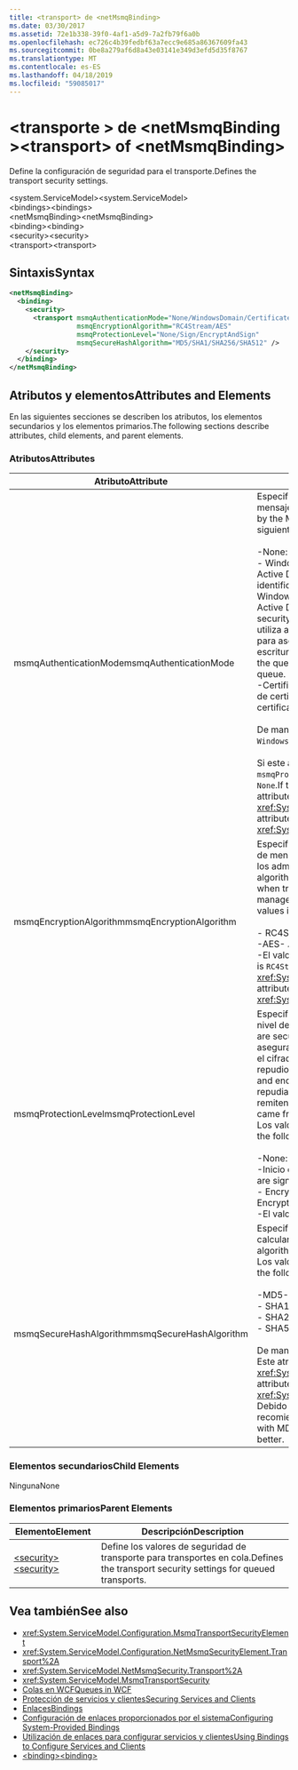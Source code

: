 ```yaml
---
title: <transport> de <netMsmqBinding>
ms.date: 03/30/2017
ms.assetid: 72e1b338-39f0-4af1-a5d9-7a2fb79f6a0b
ms.openlocfilehash: ec726c4b39fedbf63a7ecc9e685a86367609fa43
ms.sourcegitcommit: 0be8a279af6d8a43e03141e349d3efd5d35f8767
ms.translationtype: MT
ms.contentlocale: es-ES
ms.lasthandoff: 04/18/2019
ms.locfileid: "59085017"
---
```

# <a name="transport-of-netmsmqbinding"></a><span data-ttu-id="24ebe-102">\<transporte > de \<netMsmqBinding ></span><span class="sxs-lookup"><span data-stu-id="24ebe-102">\<transport> of \<netMsmqBinding></span></span>
<span data-ttu-id="24ebe-103">Define la configuración de seguridad para el transporte.</span><span class="sxs-lookup"><span data-stu-id="24ebe-103">Defines the transport security settings.</span></span>  
  
 <span data-ttu-id="24ebe-104">\<system.ServiceModel></span><span class="sxs-lookup"><span data-stu-id="24ebe-104">\<system.ServiceModel></span></span>  
<span data-ttu-id="24ebe-105">\<bindings></span><span class="sxs-lookup"><span data-stu-id="24ebe-105">\<bindings></span></span>  
<span data-ttu-id="24ebe-106">\<netMsmqBinding></span><span class="sxs-lookup"><span data-stu-id="24ebe-106">\<netMsmqBinding></span></span>  
<span data-ttu-id="24ebe-107">\<binding></span><span class="sxs-lookup"><span data-stu-id="24ebe-107">\<binding></span></span>  
<span data-ttu-id="24ebe-108">\<security></span><span class="sxs-lookup"><span data-stu-id="24ebe-108">\<security></span></span>  
<span data-ttu-id="24ebe-109">\<transport></span><span class="sxs-lookup"><span data-stu-id="24ebe-109">\<transport></span></span>  
  
## <a name="syntax"></a><span data-ttu-id="24ebe-110">Sintaxis</span><span class="sxs-lookup"><span data-stu-id="24ebe-110">Syntax</span></span>  
  
```xml  
<netMsmqBinding>
  <binding>
    <security>
      <transport msmqAuthenticationMode="None/WindowsDomain/Certificate"
                 msmqEncryptionAlgorithm="RC4Stream/AES"
                 msmqProtectionLevel="None/Sign/EncryptAndSign"
                 msmqSecureHashAlgorithm="MD5/SHA1/SHA256/SHA512" />
    </security>
  </binding>
</netMsmqBinding>
```  
  
## <a name="attributes-and-elements"></a><span data-ttu-id="24ebe-111">Atributos y elementos</span><span class="sxs-lookup"><span data-stu-id="24ebe-111">Attributes and Elements</span></span>  
 <span data-ttu-id="24ebe-112">En las siguientes secciones se describen los atributos, los elementos secundarios y los elementos primarios.</span><span class="sxs-lookup"><span data-stu-id="24ebe-112">The following sections describe attributes, child elements, and parent elements.</span></span>  
  
### <a name="attributes"></a><span data-ttu-id="24ebe-113">Atributos</span><span class="sxs-lookup"><span data-stu-id="24ebe-113">Attributes</span></span>  
  
|<span data-ttu-id="24ebe-114">Atributo</span><span class="sxs-lookup"><span data-stu-id="24ebe-114">Attribute</span></span>|<span data-ttu-id="24ebe-115">Descripción</span><span class="sxs-lookup"><span data-stu-id="24ebe-115">Description</span></span>|  
|---------------|-----------------|  
|<span data-ttu-id="24ebe-116">msmqAuthenticationMode</span><span class="sxs-lookup"><span data-stu-id="24ebe-116">msmqAuthenticationMode</span></span>|<span data-ttu-id="24ebe-117">Especifica cómo el transporte de MSMQ debe autenticar el mensaje.</span><span class="sxs-lookup"><span data-stu-id="24ebe-117">Specifies how the message must be authenticated by the MSMQ transport.</span></span> <span data-ttu-id="24ebe-118">Los valores válidos son los siguientes:</span><span class="sxs-lookup"><span data-stu-id="24ebe-118">Valid values include the following:</span></span><br /><br /> <span data-ttu-id="24ebe-119">-None: Sin autenticación.</span><span class="sxs-lookup"><span data-stu-id="24ebe-119">-   None: No authentication.</span></span><br /><span data-ttu-id="24ebe-120">-   WindowsDomain: El mecanismo de autenticación usa Active Directory para recuperar el certificado X.509 para el identificador de seguridad asociado al mensaje.</span><span class="sxs-lookup"><span data-stu-id="24ebe-120">-   WindowsDomain: The authentication mechanism uses Active Directory to retrieve the X.509 certificate for the security identifier associated with the message.</span></span> <span data-ttu-id="24ebe-121">Esto se utiliza a continuación para comprobar el ACL de la cola para asegurarse que el usuario tiene el permiso de escritura para la cola.</span><span class="sxs-lookup"><span data-stu-id="24ebe-121">This is then used to check the ACL of the queue to ensure the user has write permission for the queue.</span></span><br /><span data-ttu-id="24ebe-122">-Certificado: El canal recupera el certificado del almacén de certificados.</span><span class="sxs-lookup"><span data-stu-id="24ebe-122">-   Certificate: The channel retrieves the certificate from the certificate store.</span></span><br /><br /> <span data-ttu-id="24ebe-123">De manera predeterminada, es `WindowsDomain`.</span><span class="sxs-lookup"><span data-stu-id="24ebe-123">The default is `WindowsDomain`.</span></span><br /><br /> <span data-ttu-id="24ebe-124">Si este atributo se establece en `None`, el atributo `msmqProtectionLevel` también debe establecerse como `None`.</span><span class="sxs-lookup"><span data-stu-id="24ebe-124">If this attribute is set to `None`, the `msmqProtectionLevel` attribute must also be set to `None`.</span></span> <span data-ttu-id="24ebe-125">Este atributo es del tipo <xref:System.ServiceModel.MsmqAuthenticationMode>.</span><span class="sxs-lookup"><span data-stu-id="24ebe-125">This attribute is of type <xref:System.ServiceModel.MsmqAuthenticationMode></span></span>|  
|<span data-ttu-id="24ebe-126">msmqEncryptionAlgorithm</span><span class="sxs-lookup"><span data-stu-id="24ebe-126">msmqEncryptionAlgorithm</span></span>|<span data-ttu-id="24ebe-127">Especifica el algoritmo que se va a utilizar para el cifrado de mensajes en la conexión al transferir los mensajes entre los administradores de la cola de mensajes.</span><span class="sxs-lookup"><span data-stu-id="24ebe-127">Specifies the algorithm to be used for message encryption on the wire when transferring messages between message queue managers.</span></span> <span data-ttu-id="24ebe-128">Los valores válidos son los siguientes:</span><span class="sxs-lookup"><span data-stu-id="24ebe-128">Valid values include the following:</span></span><br /><br /> <span data-ttu-id="24ebe-129">-   RC4Stream</span><span class="sxs-lookup"><span data-stu-id="24ebe-129">-   RC4Stream</span></span><br /><span data-ttu-id="24ebe-130">-AES</span><span class="sxs-lookup"><span data-stu-id="24ebe-130">-   AES</span></span><br /><span data-ttu-id="24ebe-131">-El valor predeterminado es `RC4Stream`.</span><span class="sxs-lookup"><span data-stu-id="24ebe-131">-   The default value is `RC4Stream`.</span></span> <span data-ttu-id="24ebe-132">Este atributo es del tipo <xref:System.ServiceModel.MsmqEncryptionAlgorithm>.</span><span class="sxs-lookup"><span data-stu-id="24ebe-132">This attribute is of type <xref:System.ServiceModel.MsmqEncryptionAlgorithm>.</span></span>|  
|<span data-ttu-id="24ebe-133">msmqProtectionLevel</span><span class="sxs-lookup"><span data-stu-id="24ebe-133">msmqProtectionLevel</span></span>|<span data-ttu-id="24ebe-134">Especifica la manera en que los mensajes se protegen en el nivel de transporte de MSMQ.</span><span class="sxs-lookup"><span data-stu-id="24ebe-134">Specifies the way messages are secured at the level of the MSMQ transport.</span></span> <span data-ttu-id="24ebe-135">El cifrado asegura la integridad del mensaje, mientras que la firma y el cifrado aseguran la integridad del mensaje y el no repudio.</span><span class="sxs-lookup"><span data-stu-id="24ebe-135">Encryption ensures message integrity, while sign and encrypt ensures both message integrity and non-repudiation.</span></span> <span data-ttu-id="24ebe-136">Es decir, el mensaje procedió del remitente y el remitente es quien dice ser.</span><span class="sxs-lookup"><span data-stu-id="24ebe-136">That is, the message indeed came from the sender and the sender is who he says he is.</span></span> <span data-ttu-id="24ebe-137">Los valores válidos son los siguientes:</span><span class="sxs-lookup"><span data-stu-id="24ebe-137">Valid values include the following:</span></span><br /><br /> <span data-ttu-id="24ebe-138">-None: Ninguna protección</span><span class="sxs-lookup"><span data-stu-id="24ebe-138">-   None: No protection.</span></span><br /><span data-ttu-id="24ebe-139">-Inicio de sesión: Se firman los mensajes.</span><span class="sxs-lookup"><span data-stu-id="24ebe-139">-   Sign: Messages are signed.</span></span><br /><span data-ttu-id="24ebe-140">-   EncryptAndSign: Los mensajes se cifran y firman.</span><span class="sxs-lookup"><span data-stu-id="24ebe-140">-   EncryptAndSign: Messages are encrypted and signed.</span></span><br /><span data-ttu-id="24ebe-141">-El valor predeterminado es `Sign`.</span><span class="sxs-lookup"><span data-stu-id="24ebe-141">-   The default is `Sign`.</span></span>|  
|<span data-ttu-id="24ebe-142">msmqSecureHashAlgorithm</span><span class="sxs-lookup"><span data-stu-id="24ebe-142">msmqSecureHashAlgorithm</span></span>|<span data-ttu-id="24ebe-143">Especifica el algoritmo hash que se va a utilizar para calcular la síntesis del mensaje.</span><span class="sxs-lookup"><span data-stu-id="24ebe-143">Specifies the hash algorithm to be used for computing the message digest.</span></span> <span data-ttu-id="24ebe-144">Los valores válidos son los siguientes:</span><span class="sxs-lookup"><span data-stu-id="24ebe-144">Valid values include the following:</span></span><br /><br /> <span data-ttu-id="24ebe-145">-MD5</span><span class="sxs-lookup"><span data-stu-id="24ebe-145">-   MD5</span></span><br /><span data-ttu-id="24ebe-146">-   SHA1</span><span class="sxs-lookup"><span data-stu-id="24ebe-146">-   SHA1</span></span><br /><span data-ttu-id="24ebe-147">-   SHA256</span><span class="sxs-lookup"><span data-stu-id="24ebe-147">-   SHA256</span></span><br /><span data-ttu-id="24ebe-148">-   SHA512</span><span class="sxs-lookup"><span data-stu-id="24ebe-148">-   SHA512</span></span><br /><br /> <span data-ttu-id="24ebe-149">De manera predeterminada, es `SHA1`.</span><span class="sxs-lookup"><span data-stu-id="24ebe-149">The default is `SHA1`.</span></span> <span data-ttu-id="24ebe-150">Este atributo es del tipo <xref:System.ServiceModel.MsmqSecureHashAlgorithm>.</span><span class="sxs-lookup"><span data-stu-id="24ebe-150">This attribute is of type <xref:System.ServiceModel.MsmqSecureHashAlgorithm>.</span></span><br><span data-ttu-id="24ebe-151">Debido a problemas de colisión con MD5 y SHA1, Microsoft recomienda SHA256 o superior.</span><span class="sxs-lookup"><span data-stu-id="24ebe-151">Due to collision problems with MD5 and SHA1, Microsoft recommends SHA256 or better.</span></span>|  
  
### <a name="child-elements"></a><span data-ttu-id="24ebe-152">Elementos secundarios</span><span class="sxs-lookup"><span data-stu-id="24ebe-152">Child Elements</span></span>  
 <span data-ttu-id="24ebe-153">Ninguna</span><span class="sxs-lookup"><span data-stu-id="24ebe-153">None</span></span>  
  
### <a name="parent-elements"></a><span data-ttu-id="24ebe-154">Elementos primarios</span><span class="sxs-lookup"><span data-stu-id="24ebe-154">Parent Elements</span></span>  
  
|<span data-ttu-id="24ebe-155">Elemento</span><span class="sxs-lookup"><span data-stu-id="24ebe-155">Element</span></span>|<span data-ttu-id="24ebe-156">Descripción</span><span class="sxs-lookup"><span data-stu-id="24ebe-156">Description</span></span>|  
|-------------|-----------------|  
|[<span data-ttu-id="24ebe-157">\<security></span><span class="sxs-lookup"><span data-stu-id="24ebe-157">\<security></span></span>](../../../../../docs/framework/configure-apps/file-schema/wcf/security-of-netmsmqbinding.md)|<span data-ttu-id="24ebe-158">Define los valores de seguridad de transporte para transportes en cola.</span><span class="sxs-lookup"><span data-stu-id="24ebe-158">Defines the transport security settings for queued transports.</span></span>|  
  
## <a name="see-also"></a><span data-ttu-id="24ebe-159">Vea también</span><span class="sxs-lookup"><span data-stu-id="24ebe-159">See also</span></span>

- <xref:System.ServiceModel.Configuration.MsmqTransportSecurityElement>
- <xref:System.ServiceModel.Configuration.NetMsmqSecurityElement.Transport%2A>
- <xref:System.ServiceModel.NetMsmqSecurity.Transport%2A>
- <xref:System.ServiceModel.MsmqTransportSecurity>
- [<span data-ttu-id="24ebe-160">Colas en WCF</span><span class="sxs-lookup"><span data-stu-id="24ebe-160">Queues in WCF</span></span>](../../../../../docs/framework/wcf/feature-details/queues-in-wcf.md)
- [<span data-ttu-id="24ebe-161">Protección de servicios y clientes</span><span class="sxs-lookup"><span data-stu-id="24ebe-161">Securing Services and Clients</span></span>](../../../../../docs/framework/wcf/feature-details/securing-services-and-clients.md)
- [<span data-ttu-id="24ebe-162">Enlaces</span><span class="sxs-lookup"><span data-stu-id="24ebe-162">Bindings</span></span>](../../../../../docs/framework/wcf/bindings.md)
- [<span data-ttu-id="24ebe-163">Configuración de enlaces proporcionados por el sistema</span><span class="sxs-lookup"><span data-stu-id="24ebe-163">Configuring System-Provided Bindings</span></span>](../../../../../docs/framework/wcf/feature-details/configuring-system-provided-bindings.md)
- [<span data-ttu-id="24ebe-164">Utilización de enlaces para configurar servicios y clientes</span><span class="sxs-lookup"><span data-stu-id="24ebe-164">Using Bindings to Configure Services and Clients</span></span>](../../../../../docs/framework/wcf/using-bindings-to-configure-services-and-clients.md)
- [<span data-ttu-id="24ebe-165">\<binding></span><span class="sxs-lookup"><span data-stu-id="24ebe-165">\<binding></span></span>](../../../../../docs/framework/misc/binding.md)
